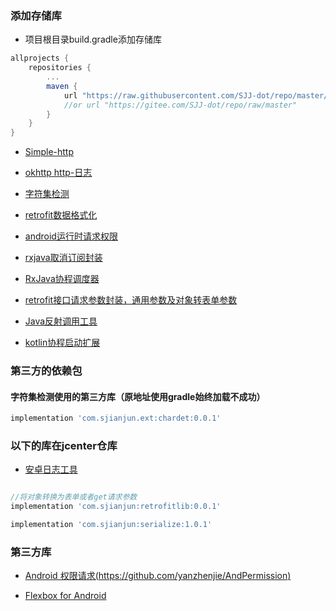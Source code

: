 ### 添加存储库
- 项目根目录build.gradle添加存储库
```groovy
allprojects {
    repositories {
        ...
        maven {
            url "https://raw.githubusercontent.com/SJJ-dot/repo/master/"
			//or url "https://gitee.com/SJJ-dot/repo/raw/master"
        }
    }
}
```

- [Simple-http](https://github.com/SJJ-dot/Simple-Http)

- [okhttp http-日志](https://github.com/SJJ-dot/retrofit-ext)

- [字符集检测](https://github.com/SJJ-dot/retrofit-ext)

- [retrofit数据格式化](https://github.com/SJJ-dot/retrofit-ext)

- [android运行时请求权限](https://github.com/SJJ-dot/RTPermission)

- [rxjava取消订阅封装](https://github.com/SJJ-dot/rxjavautils)

- [RxJava协程调度器](https://github.com/SJJ-dot/rxjavautils)

- [retrofit接口请求参数封装，通用参数及对象转表单参数](https://github.com/SJJ-dot/retrofit-obj)

- [Java反射调用工具](https://github.com/SJJ-dot/reflect)

- [kotlin协程启动扩展](https://github.com/SJJ-dot/CoroutineKtx)

### 第三方的依赖包
#### 字符集检测使用的第三方库（原地址使用gradle始终加载不成功）
```groovy
implementation 'com.sjianjun.ext:chardet:0.0.1'
```

### 以下的库在jcenter仓库

- [安卓日志工具](https://github.com/SJJ-dot/ALOG)
```groovy

//将对象转换为表单或者get请求参数
implementation 'com.sjianjun:retrofitlib:0.0.1'

implementation 'com.sjianjun:serialize:1.0.1'
```
### 第三方库
- [Android 权限请求(https://github.com/yanzhenjie/AndPermission)](https://github.com/yanzhenjie/AndPermission)

- [Flexbox for Android](https://github.com/google/flexbox-layout)
